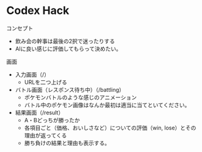 # Codex Hack

コンセプト
- 飲み会の幹事は最後の2択で迷ったりする
- AIに良い感じに評価してもらって決めたい。

画面
- 入力画面（/）
    - URLを二つ上げる
- バトル画面（レスポンス待ち中）（/battling）
    - ポケモンバトルのような感じのアニメーション
    - バトル中のポケモン画像はなんか最初は適当に当てといてください。
- 結果画面（/result）
    - A・Bどっちが勝ったか
    - 各項目ごと（価格、おいしさなど）についての評価（win, lose）とその理由が返ってくる
    - 勝ち負けの結果と理由も表示する。

